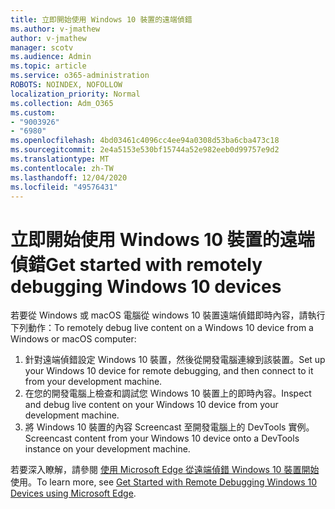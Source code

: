 ```yaml
---
title: 立即開始使用 Windows 10 裝置的遠端偵錯
ms.author: v-jmathew
author: v-jmathew
manager: scotv
ms.audience: Admin
ms.topic: article
ms.service: o365-administration
ROBOTS: NOINDEX, NOFOLLOW
localization_priority: Normal
ms.collection: Adm_O365
ms.custom:
- "9003926"
- "6980"
ms.openlocfilehash: 4bd03461c4096cc4ee94a0308d53ba6cba473c18
ms.sourcegitcommit: 2e4a5153e530bf15744a52e982eeb0d99757e9d2
ms.translationtype: MT
ms.contentlocale: zh-TW
ms.lasthandoff: 12/04/2020
ms.locfileid: "49576431"
---
```

# <a name="get-started-with-remotely-debugging-windows-10-devices"></a><span data-ttu-id="8dd18-102">立即開始使用 Windows 10 裝置的遠端偵錯</span><span class="sxs-lookup"><span data-stu-id="8dd18-102">Get started with remotely debugging Windows 10 devices</span></span>

<span data-ttu-id="8dd18-103">若要從 Windows 或 macOS 電腦從 windows 10 裝置遠端偵錯即時內容，請執行下列動作：</span><span class="sxs-lookup"><span data-stu-id="8dd18-103">To remotely debug live content on a Windows 10 device from a Windows or macOS computer:</span></span>

1. <span data-ttu-id="8dd18-104">針對遠端偵錯設定 Windows 10 裝置，然後從開發電腦連線到該裝置。</span><span class="sxs-lookup"><span data-stu-id="8dd18-104">Set up your Windows 10 device for remote debugging, and then connect to it from your development machine.</span></span>
2. <span data-ttu-id="8dd18-105">在您的開發電腦上檢查和調試您 Windows 10 裝置上的即時內容。</span><span class="sxs-lookup"><span data-stu-id="8dd18-105">Inspect and debug live content on your Windows 10 device from your development machine.</span></span>
3. <span data-ttu-id="8dd18-106">將 Windows 10 裝置的內容 Screencast 至開發電腦上的 DevTools 實例。</span><span class="sxs-lookup"><span data-stu-id="8dd18-106">Screencast content from your Windows 10 device onto a DevTools instance on your development machine.</span></span>

<span data-ttu-id="8dd18-107">若要深入瞭解，請參閱 [使用 Microsoft Edge 從遠端偵錯 Windows 10 裝置開始](https://go.microsoft.com/fwlink/?linkid=2142172)使用。</span><span class="sxs-lookup"><span data-stu-id="8dd18-107">To learn more, see [Get Started with Remote Debugging Windows 10 Devices using Microsoft Edge](https://go.microsoft.com/fwlink/?linkid=2142172).</span></span>
